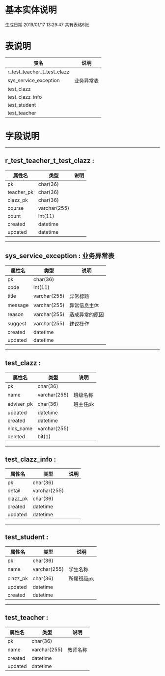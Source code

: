 # 基本实体说明
生成日期:2019/01/17 13:29:47
共有表格6张
# 表说明

|表名|说明|
|----|----|
|r_test_teacher_t_test_clazz||
|sys_service_exception|业务异常表|
|test_clazz||
|test_clazz_info||
|test_student||
|test_teacher||
# 字段说明

-------------------------------------------------
## r_test_teacher_t_test_clazz : 

|属性名|类型|说明|
|-----|----|----|
|pk|char(36)||
|teacher_pk|char(36)||
|clazz_pk|char(36)||
|course|varchar(255)||
|count|int(11)||
|created|datetime||
|updated|datetime||

-------------------------------------------------
## sys_service_exception : 业务异常表

|属性名|类型|说明|
|-----|----|----|
|pk|char(36)||
|code|int(11)||
|title|varchar(255)|异常标题|
|message|varchar(255)|异常信息主体|
|reason|varchar(255)|造成异常的原因|
|suggest|varchar(255)|建议操作|
|created|datetime||
|updated|datetime||

-------------------------------------------------
## test_clazz : 

|属性名|类型|说明|
|-----|----|----|
|pk|char(36)||
|name|varchar(255)|班级名称|
|adviser_pk|char(36)|班主任pk|
|updated|datetime||
|created|datetime||
|nick_name|varchar(255)||
|deleted|bit(1)||

-------------------------------------------------
## test_clazz_info : 

|属性名|类型|说明|
|-----|----|----|
|pk|char(36)||
|detail|varchar(255)||
|clazz_pk|char(36)||
|created|datetime||
|updated|datetime||

-------------------------------------------------
## test_student : 

|属性名|类型|说明|
|-----|----|----|
|pk|char(36)||
|name|varchar(255)|学生名称|
|clazz_pk|char(36)|所属班级pk|
|updated|datetime||
|created|datetime||

-------------------------------------------------
## test_teacher : 

|属性名|类型|说明|
|-----|----|----|
|pk|char(36)||
|name|varchar(255)|教师名称|
|created|datetime||
|updated|datetime||
